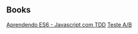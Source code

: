 ﻿## Books

[Aprendendo ES6 - Javascript com TDD][1]
[Teste A/B][2]

[1]: http://willianjusten.teachable.com/p/js-com-tdd-na-pratica
[2]: https://br.udacity.com/course/ab-testing--ud257/